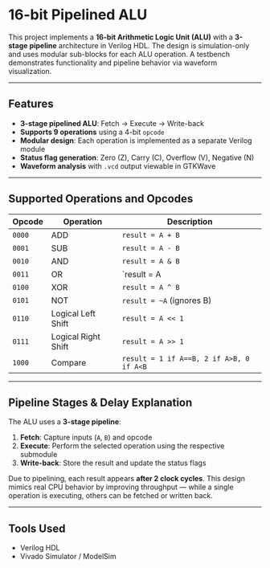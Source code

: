 #  16-bit Pipelined ALU

This project implements a **16-bit Arithmetic Logic Unit (ALU)** with a **3-stage pipeline** architecture in Verilog HDL. The design is simulation-only and uses modular sub-blocks for each ALU operation. A testbench demonstrates functionality and pipeline behavior via waveform visualization.

---

##  Features

- **3-stage pipelined ALU**: Fetch → Execute → Write-back
- **Supports 9 operations** using a 4-bit `opcode`
- **Modular design**: Each operation is implemented as a separate Verilog module
- **Status flag generation**: Zero (Z), Carry (C), Overflow (V), Negative (N)
- **Waveform analysis** with `.vcd` output viewable in GTKWave

---

##  Supported Operations and Opcodes

| Opcode   | Operation           | Description                                |
|----------|---------------------|--------------------------------------------|
| `0000`   | ADD                 | `result = A + B`                           |
| `0001`   | SUB                 | `result = A - B`                           |
| `0010`   | AND                 | `result = A & B`                           |
| `0011`   | OR                  | `result = A | B`                           |
| `0100`   | XOR                 | `result = A ^ B`                           |
| `0101`   | NOT                 | `result = ~A` (ignores B)                  |
| `0110`   | Logical Left Shift  | `result = A << 1`                          |
| `0111`   | Logical Right Shift | `result = A >> 1`                          |
| `1000`   | Compare             | `result = 1 if A==B, 2 if A>B, 0 if A<B`   |

---

##  Pipeline Stages & Delay Explanation

The ALU uses a **3-stage pipeline**:

1. **Fetch**: Capture inputs (`A`, `B`) and opcode
2. **Execute**: Perform the selected operation using the respective submodule
3. **Write-back**: Store the result and update the status flags

Due to pipelining, each result appears **after 2 clock cycles**. This design mimics real CPU behavior by improving throughput — while a single operation is executing, others can be fetched or written back.

---

##  Tools Used

- Verilog HDL
- Vivado Simulator / ModelSim


